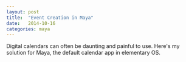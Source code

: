 ```yaml
---
layout: post
title:  "Event Creation in Maya"
date:   2014-10-16
categories: maya
---
```

Digital calendars can often be daunting and painful to use. Here's my solution for Maya, the default calendar app in elementary OS.
